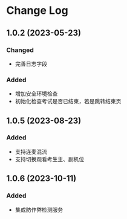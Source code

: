 # Change Log

## 1.0.2 (2023-05-23)

### Changed
- 完善日志字段

### Added
- 增加安全环境检查
- 初始化检查考试是否已结束，若是跳转结束页

## 1.0.5 (2023-08-23)

### Added
- 支持连麦混流
- 支持切换观看考生主、副机位

## 1.0.6 (2023-10-11)

### Added
- 集成防作弊检测服务
